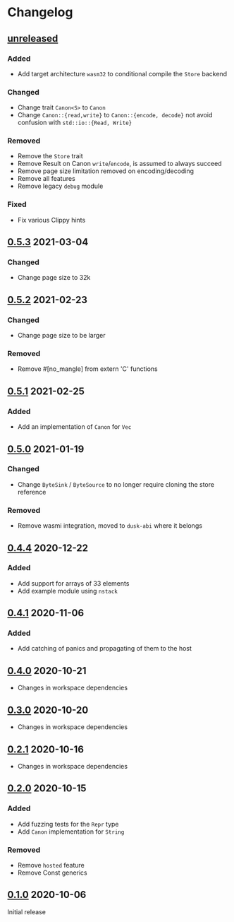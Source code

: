 # Changelog

## [unreleased]

### Added

- Add target architecture `wasm32` to conditional compile the `Store` backend

### Changed

- Change trait `Canon<S>` to `Canon`
- Change `Canon::{read,write}` to `Canon::{encode, decode}` not avoid confusion with `std::io::{Read, Write}`

### Removed

- Remove the `Store` trait
- Remove Result on Canon `write`/`encode`, is assumed to always succeed
- Remove page size limitation removed on encoding/decoding
- Remove all features
- Remove legacy `debug` module

### Fixed

- Fix various Clippy hints

## [0.5.3] 2021-03-04

### Changed

- Change page size to 32k

## [0.5.2] 2021-02-23

### Changed

- Change page size to be larger

### Removed

- Remove #[no_mangle] from extern 'C' functions

## [0.5.1] 2021-02-25

### Added

- Add an implementation of `Canon` for `Vec`

## [0.5.0] 2021-01-19

### Changed

- Change `ByteSink` / `ByteSource` to no longer require cloning the store reference

### Removed

- Remove wasmi integration, moved to `dusk-abi` where it belongs

## [0.4.4] 2020-12-22

### Added

- Add support for arrays of 33 elements
- Add example module using `nstack`

## [0.4.1] 2020-11-06

### Added

- Add catching of panics and propagating of them to the host

## [0.4.0] 2020-10-21

- Changes in workspace dependencies

## [0.3.0] 2020-10-20

- Changes in workspace dependencies

## [0.2.1] 2020-10-16

- Changes in workspace dependencies

## [0.2.0] 2020-10-15

### Added

- Add fuzzing tests for the `Repr` type
- Add `Canon` implementation for `String`

### Removed

- Remove `hosted` feature
- Remove Const generics

## [0.1.0] 2020-10-06

Initial release

[unreleased]: https://github.com/dusk-network/canonicalical/compare/canonical-0.5.3...HEAD
[0.5.3]: https://github.com/dusk-network/canonicalical/compare/canonical-0.5.2...canonical-0.5.3
[0.5.2]: https://github.com/dusk-network/canonicalical/compare/canonical-0.5.1...canonical-0.5.2
[0.5.1]: https://github.com/dusk-network/canonicalical/compare/canonical-0.5.0...canonical-0.5.1
[0.5.0]: https://github.com/dusk-network/canonicalical/compare/canonical-0.4.4...canonical-0.5.0
[0.4.4]: https://github.com/dusk-network/canonicalical/compare/canonical-0.4.1...canonical-0.4.4
[0.4.1]: https://github.com/dusk-network/canonicalical/compare/canonical-0.4.0...canonical-0.4.1
[0.4.0]: https://github.com/dusk-network/canonicalical/compare/canonical-0.3.0...canonical-0.4.0
[0.3.0]: https://github.com/dusk-network/canonicalical/compare/canonical-0.2.1...canonical-0.3.0
[0.2.1]: https://github.com/dusk-network/canonicalical/compare/canonical-0.2.0...canonical-0.2.1
[0.2.0]: https://github.com/dusk-network/canonicalical/compare/canonical-0.1.0...canonical-0.2.0
[0.1.0]: https://github.com/dusk-network/canonicalical/releases/tag/canonical-0.1.0
